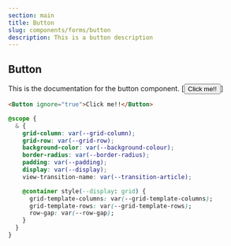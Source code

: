 ```yaml
---
section: main
title: Button
slug: components/forms/button
description: This is a button description
---
```

<!-- main -->
## Button
This is the documentation for the button component.
[<Button ignore="true">Click me!!</Button>]


```html
<Button ignore="true">Click me!!</Button>
```

```css
@scope {
  & {
    grid-column: var(--grid-column);
    grid-row: var(--grid-row);
    background-color: var(--background-colour);
    border-radius: var(--border-radius);
    padding: var(--padding);
    display: var(--display);
    view-transition-name: var(--transition-article);

    @container style(--display: grid) {
      grid-template-columns: var(--grid-template-columns);
      grid-template-rows: var(--grid-template-rows);
      row-gap: var(--row-gap);
    }
  }
}
```


